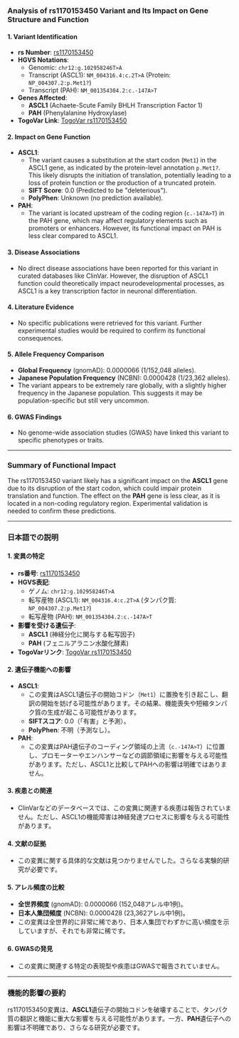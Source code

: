 ### Analysis of rs1170153450 Variant and Its Impact on Gene Structure and Function

#### 1. **Variant Identification**
   - **rs Number**: [rs1170153450](https://identifiers.org/dbsnp/rs1170153450)
   - **HGVS Notations**:
     - Genomic: `chr12:g.102958246T>A`
     - Transcript (ASCL1): `NM_004316.4:c.2T>A` (Protein: `NP_004307.2:p.Met1?`)
     - Transcript (PAH): `NM_001354304.2:c.-147A>T`
   - **Genes Affected**: 
     - **ASCL1** (Achaete-Scute Family BHLH Transcription Factor 1)
     - **PAH** (Phenylalanine Hydroxylase)
   - **TogoVar Link**: [TogoVar rs1170153450](https://togovar.org/variant/tgv380877758)

#### 2. **Impact on Gene Function**
   - **ASCL1**:
     - The variant causes a substitution at the start codon (`Met1`) in the ASCL1 gene, as indicated by the protein-level annotation `p.Met1?`. This likely disrupts the initiation of translation, potentially leading to a loss of protein function or the production of a truncated protein.
     - **SIFT Score**: 0.0 (Predicted to be "deleterious").
     - **PolyPhen**: Unknown (no prediction available).
   - **PAH**:
     - The variant is located upstream of the coding region (`c.-147A>T`) in the PAH gene, which may affect regulatory elements such as promoters or enhancers. However, its functional impact on PAH is less clear compared to ASCL1.

#### 3. **Disease Associations**
   - No direct disease associations have been reported for this variant in curated databases like ClinVar. However, the disruption of ASCL1 function could theoretically impact neurodevelopmental processes, as ASCL1 is a key transcription factor in neuronal differentiation.

#### 4. **Literature Evidence**
   - No specific publications were retrieved for this variant. Further experimental studies would be required to confirm its functional consequences.

#### 5. **Allele Frequency Comparison**
   - **Global Frequency** (gnomAD): 0.0000066 (1/152,048 alleles).
   - **Japanese Population Frequency** (NCBN): 0.0000428 (1/23,362 alleles).
   - The variant appears to be extremely rare globally, with a slightly higher frequency in the Japanese population. This suggests it may be population-specific but still very uncommon.

#### 6. **GWAS Findings**
   - No genome-wide association studies (GWAS) have linked this variant to specific phenotypes or traits.

---

### Summary of Functional Impact
The rs1170153450 variant likely has a significant impact on the **ASCL1** gene due to its disruption of the start codon, which could impair protein translation and function. The effect on the **PAH** gene is less clear, as it is located in a non-coding regulatory region. Experimental validation is needed to confirm these predictions.

---

### 日本語での説明

#### 1. **変異の特定**
   - **rs番号**: [rs1170153450](https://identifiers.org/dbsnp/rs1170153450)
   - **HGVS表記**:
     - ゲノム: `chr12:g.102958246T>A`
     - 転写産物 (ASCL1): `NM_004316.4:c.2T>A` (タンパク質: `NP_004307.2:p.Met1?`)
     - 転写産物 (PAH): `NM_001354304.2:c.-147A>T`
   - **影響を受ける遺伝子**:
     - **ASCL1** (神経分化に関与する転写因子)
     - **PAH** (フェニルアラニン水酸化酵素)
   - **TogoVarリンク**: [TogoVar rs1170153450](https://togovar.org/variant/tgv380877758)

#### 2. **遺伝子機能への影響**
   - **ASCL1**:
     - この変異はASCL1遺伝子の開始コドン（`Met1`）に置換を引き起こし、翻訳の開始を妨げる可能性があります。その結果、機能喪失や短縮タンパク質の生成が起こる可能性があります。
     - **SIFTスコア**: 0.0（「有害」と予測）。
     - **PolyPhen**: 不明（予測なし）。
   - **PAH**:
     - この変異はPAH遺伝子のコーディング領域の上流（`c.-147A>T`）に位置し、プロモーターやエンハンサーなどの調節領域に影響を与える可能性があります。ただし、ASCL1と比較してPAHへの影響は明確ではありません。

#### 3. **疾患との関連**
   - ClinVarなどのデータベースでは、この変異に関連する疾患は報告されていません。ただし、ASCL1の機能障害は神経発達プロセスに影響を与える可能性があります。

#### 4. **文献の証拠**
   - この変異に関する具体的な文献は見つかりませんでした。さらなる実験的研究が必要です。

#### 5. **アレル頻度の比較**
   - **全世界頻度** (gnomAD): 0.0000066 (152,048アレル中1例)。
   - **日本人集団頻度** (NCBN): 0.0000428 (23,362アレル中1例)。
   - この変異は全世界的に非常に稀であり、日本人集団でわずかに高い頻度を示していますが、それでも非常に稀です。

#### 6. **GWASの発見**
   - この変異に関連する特定の表現型や疾患はGWASで報告されていません。

---

### 機能的影響の要約
rs1170153450変異は、**ASCL1**遺伝子の開始コドンを破壊することで、タンパク質の翻訳と機能に重大な影響を与える可能性があります。一方、**PAH**遺伝子への影響は不明確であり、さらなる研究が必要です。

